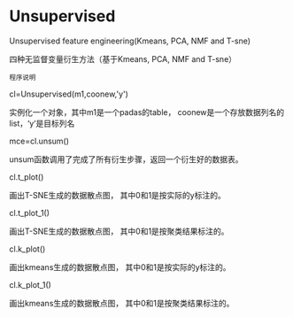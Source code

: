 # Unsupervised
Unsupervised feature engineering(Kmeans, PCA, NMF and T-sne)

四种无监督变量衍生方法（基于Kmeans, PCA, NMF and T-sne）
 
	程序说明
cl=Unsupervised(m1,coonew,'y')

实例化一个对象，其中m1是一个padas的table，
coonew是一个存放数据列名的list，‘y‘是目标列名

mce=cl.unsum()

unsum函数调用了完成了所有衍生步骤，返回一个衍生好的数据表。

cl.t_plot()

画出T-SNE生成的数据散点图，	其中0和1是按实际的y标注的。

cl.t_plot_1()

画出T-SNE生成的数据散点图，	其中0和1是按聚类结果标注的。

cl.k_plot()

画出kmeans生成的数据散点图，	其中0和1是按实际的y标注的。

cl.k_plot_1()

画出kmeans生成的数据散点图，	其中0和1是按聚类结果标注的。
